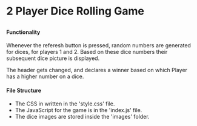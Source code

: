 <h1>2 Player Dice Rolling Game<h2>

<h4>Functionality</h4>
Whenever the referesh button is pressed, random numbers are generated for dices, for players 1 and 2. Based on these dice numbers their subsequent dice picture is displayed.

The header gets changed, and declares a winner based on which Player has a higher number on a dice.

<h4>File Structure</h4>
<ul>
<li>The CSS in written in the 'style.css' file. </li>
<li>The JavaScript for the game is in the 'index.js' file. </li>
<li> The dice images are stored inside the 'images' folder. </li>
</ul>
